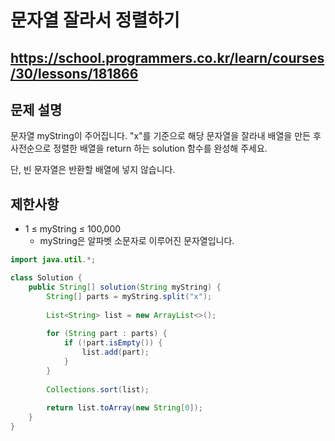 # 문자열 잘라서 정렬하기
https://school.programmers.co.kr/learn/courses/30/lessons/181866
---
## 문제 설명
문자열 myString이 주어집니다. "x"를 기준으로 해당 문자열을 잘라내 배열을 만든 후 사전순으로 정렬한 배열을 return 하는 solution 함수를 완성해 주세요.

단, 빈 문자열은 반환할 배열에 넣지 않습니다.

## 제한사항
+ 1 ≤ myString ≤ 100,000
  + myString은 알파벳 소문자로 이루어진 문자열입니다.
```java
import java.util.*;

class Solution {
    public String[] solution(String myString) {
        String[] parts = myString.split("x");
        
        List<String> list = new ArrayList<>();
        
        for (String part : parts) {
            if (!part.isEmpty()) {
                list.add(part);
            }
        }
        
        Collections.sort(list);
        
        return list.toArray(new String[0]);
    }
}
```